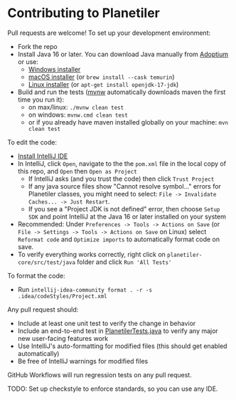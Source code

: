 # Contributing to Planetiler

Pull requests are welcome! To set up your development environment:

- Fork the repo
- Install Java 16 or later. You can download Java manually from [Adoptium](https://adoptium.net/installation.html) or
  use:
  - [Windows installer](https://adoptium.net/installation.html#windows-msi)
  - [macOS installer](https://adoptium.net/installation.html#macos-pkg) (or `brew install --cask temurin`)
  - [Linux installer](https://github.com/adoptium/website-v2/blob/main/src/asciidoc-pages/installation/linux.adoc)
    (or `apt-get install openjdk-17-jdk`)
- Build and run the tests ([mvnw](https://github.com/takari/maven-wrapper) automatically downloads maven the first time
  you run it):
  - on max/linux: `./mvnw clean test`
  - on windows: `mvnw.cmd clean test`
  - or if you already have maven installed globally on your machine: `mvn clean test`

To edit the code:

- [Install IntelliJ IDE](https://www.jetbrains.com/help/idea/installation-guide.html)
- In IntelliJ, click `Open`, navigate to the the `pom.xml` file in the local copy of this repo, and `Open`
  then `Open as Project`
  - If IntelliJ asks (and you trust the code) then click `Trust Project`
  - If any java source files show "Cannot resolve symbol..." errors for Planetiler classes, you might need to
    select: `File -> Invalidate Caches... -> Just Restart`.
  - If you see a "Project JDK is not defined" error, then choose `Setup SDK` and point IntelliJ at the Java 16 or later
    installed on your system
- Recommended: Under `Preferences -> Tools -> Actions on Save` (or `File -> Settings -> Tools -> Actions on Save` on
  Linux) select `Reformat code` and `Optimize imports` to automatically format code on save.
- To verify everything works correctly, right click on `planetiler-core/src/test/java` folder and
  click `Run 'All Tests'`

To format the code:

- Run `intellij-idea-community format . -r -s .idea/codeStyles/Project.xml`

Any pull request should:

- Include at least one unit test to verify the change in behavior
- Include an end-to-end test
  in [PlanetilerTests.java](planetiler-core/src/test/java/com/onthegomap/planetiler/PlanetilerTests.java)
  to verify any major new user-facing features work
- Use IntelliJ's auto-formatting for modified files (this should get enabled automatically)
- Be free of IntelliJ warnings for modified files

GitHub Workflows will run regression tests on any pull request.

TODO: Set up checkstyle to enforce standards, so you can use any IDE.
